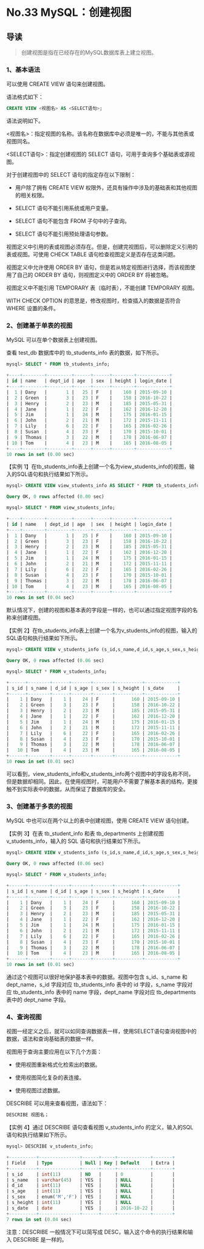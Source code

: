 # No.33 MySQL：创建视图

## 导读

> 创建视图是指在已经存在的MySQL数据库表上建立视图。

### 1、基本语法

可以使用 CREATE VIEW 语句来创建视图。

语法格式如下：

```sql
CREATE VIEW <视图名> AS <SELECT语句>;
```

语法说明如下。

<视图名>：指定视图的名称。该名称在数据库中必须是唯一的，不能与其他表或视图同名。

<SELECT语句>：指定创建视图的 SELECT 语句，可用于查询多个基础表或源视图。

对于创建视图中的 SELECT 语句的指定存在以下限制：

- 用户除了拥有 CREATE VIEW 权限外，还具有操作中涉及的基础表和其他视图的相关权限。

- SELECT 语句不能引用系统或用户变量。

- SELECT 语句不能包含 FROM 子句中的子查询。

- SELECT 语句不能引用预处理语句参数。

视图定义中引用的表或视图必须存在。但是，创建完视图后，可以删除定义引用的表或视图。可使用 CHECK
TABLE 语句检查视图定义是否存在这类问题。

视图定义中允许使用 ORDER BY 语句，但是若从特定视图进行选择，而该视图使用了自己的 ORDER BY
语句，则视图定义中的 ORDER BY 将被忽略。

视图定义中不能引用 TEMPORARY 表（临时表），不能创建 TEMPORARY 视图。

WITH CHECK OPTION 的意思是，修改视图时，检查插入的数据是否符合 WHERE 设置的条件。

### 2、创建基于单表的视图

MySQL 可以在单个数据表上创建视图。

查看 test_db 数据库中的 tb_students_info 表的数据，如下所示。

```sql
mysql> SELECT * FROM tb_students_info;

+----+--------+---------+------+------+--------+------------+
| id | name   | dept_id | age  | sex  | height | login_date |
+----+--------+---------+------+------+--------+------------+
|  1 | Dany   |       1 |   25 | F    |    160 | 2015-09-10 |
|  2 | Green  |       3 |   23 | F    |    158 | 2016-10-22 |
|  3 | Henry  |       2 |   23 | M    |    185 | 2015-05-31 |
|  4 | Jane   |       1 |   22 | F    |    162 | 2016-12-20 |
|  5 | Jim    |       1 |   24 | M    |    175 | 2016-01-15 |
|  6 | John   |       2 |   21 | M    |    172 | 2015-11-11 |
|  7 | Lily   |       6 |   22 | F    |    165 | 2016-02-26 |
|  8 | Susan  |       4 |   23 | F    |    170 | 2015-10-01 |
|  9 | Thomas |       3 |   22 | M    |    178 | 2016-06-07 |
| 10 | Tom    |       4 |   23 | M    |    165 | 2016-08-05 |
+----+--------+---------+------+------+--------+------------+
10 rows in set (0.00 sec)
```

【实例 1】在tb_students_info表上创建一个名为view_students_info的视图，输入的SQL语句和执行结果如下所示。

```sql
mysql> CREATE VIEW view_students_info AS SELECT * FROM tb_students_info;

Query OK, 0 rows affected (0.00 sec)

mysql> SELECT * FROM view_students_info;

+----+--------+---------+------+------+--------+------------+
| id | name   | dept_id | age  | sex  | height | login_date |
+----+--------+---------+------+------+--------+------------+
|  1 | Dany   |       1 |   25 | F    |    160 | 2015-09-10 |
|  2 | Green  |       3 |   23 | F    |    158 | 2016-10-22 |
|  3 | Henry  |       2 |   23 | M    |    185 | 2015-05-31 |
|  4 | Jane   |       1 |   22 | F    |    162 | 2016-12-20 |
|  5 | Jim    |       1 |   24 | M    |    175 | 2016-01-15 |
|  6 | John   |       2 |   21 | M    |    172 | 2015-11-11 |
|  7 | Lily   |       6 |   22 | F    |    165 | 2016-02-26 |
|  8 | Susan  |       4 |   23 | F    |    170 | 2015-10-01 |
|  9 | Thomas |       3 |   22 | M    |    178 | 2016-06-07 |
| 10 | Tom    |       4 |   23 | M    |    165 | 2016-08-05 |
+----+--------+---------+------+------+--------+------------+
10 rows in set (0.04 sec)
```

默认情况下，创建的视图和基本表的字段是一样的，也可以通过指定视图字段的名称来创建视图。

【实例 2】在tb_students_info表上创建一个名为v_students_info的视图，输入的SQL语句和执行结果如下所示。

```sql
mysql> CREATE VIEW v_students_info (s_id,s_name,d_id,s_age,s_sex,s_height,s_date) AS SELECT id,name,dept_id,age,sex,height,login_date FROM tb_students_info;

Query OK, 0 rows affected (0.06 sec)

mysql> SELECT * FROM v_students_info;

+------+--------+------+-------+-------+----------+------------+
| s_id | s_name | d_id | s_age | s_sex | s_height | s_date     |
+------+--------+------+-------+-------+----------+------------+
|    1 | Dany   |    1 |    24 | F     |      160 | 2015-09-10 |
|    2 | Green  |    3 |    23 | F     |      158 | 2016-10-22 |
|    3 | Henry  |    2 |    23 | M     |      185 | 2015-05-31 |
|    4 | Jane   |    1 |    22 | F     |      162 | 2016-12-20 |
|    5 | Jim    |    1 |    24 | M     |      175 | 2016-01-15 |
|    6 | John   |    2 |    21 | M     |      172 | 2015-11-11 |
|    7 | Lily   |    6 |    22 | F     |      165 | 2016-02-26 |
|    8 | Susan  |    4 |    23 | F     |      170 | 2015-10-01 |
|    9 | Thomas |    3 |    22 | M     |      178 | 2016-06-07 |
|   10 | Tom    |    4 |    23 | M     |      165 | 2016-08-05 |
+------+--------+------+-------+-------+----------+------------+
10 rows in set (0.01 sec)
```

可以看到，view_students_info和v_students_info两个视图中的字段名称不同，但是数据却相同。因此，在使用视图时，可能用户不需要了解基本表的结构，更接触不到实际表中的数据，从而保证了数据库的安全。

### 3、创建基于多表的视图

MySQL 中也可以在两个以上的表中创建视图，使用 CREATE VIEW 语句创建。

【实例 3】在表 tb_student_info 和表 tb_departments 上创建视图 v_students_info，输入的 SQL 语句和执行结果如下所示。

```sql
mysql> CREATE VIEW v_students_info (s_id,s_name,d_id,s_age,s_sex,s_height,s_date) AS SELECT id,name,dept_id,age,sex,height,login_date FROM tb_students_info;

Query OK, 0 rows affected (0.06 sec)

mysql> SELECT * FROM v_students_info;

+------+--------+------+-------+-------+----------+------------+
| s_id | s_name | d_id | s_age | s_sex | s_height | s_date     |
+------+--------+------+-------+-------+----------+------------+
|    1 | Dany   |    1 |    24 | F     |      160 | 2015-09-10 |
|    2 | Green  |    3 |    23 | F     |      158 | 2016-10-22 |
|    3 | Henry  |    2 |    23 | M     |      185 | 2015-05-31 |
|    4 | Jane   |    1 |    22 | F     |      162 | 2016-12-20 |
|    5 | Jim    |    1 |    24 | M     |      175 | 2016-01-15 |
|    6 | John   |    2 |    21 | M     |      172 | 2015-11-11 |
|    7 | Lily   |    6 |    22 | F     |      165 | 2016-02-26 |
|    8 | Susan  |    4 |    23 | F     |      170 | 2015-10-01 |
|    9 | Thomas |    3 |    22 | M     |      178 | 2016-06-07 |
|   10 | Tom    |    4 |    23 | M     |      165 | 2016-08-05 |
+------+--------+------+-------+-------+----------+------------+
10 rows in set (0.01 sec)
```

通过这个视图可以很好地保护基本表中的数据。视图中包含 s_id、s_name 和 dept_name，s_id 字段对应 tb_students_info 表中的 id 字段，s_name 字段对应 tb_students_info 表中的 name 字段，dept_name 字段对应 tb_departments 表中的 dept_name 字段。

### 4、查询视图

视图一经定义之后，就可以如同查询数据表一样，使用SELECT语句查询视图中的数据，语法和查询基础表的数据一样。

视图用于查询主要应用在以下几个方面：

- 使用视图重新格式化检索出的数据。

- 使用视图简化复杂的表连接。

- 使用视图过滤数据。

DESCRIBE 可以用来查看视图，语法如下：

```sql
DESCRIBE 视图名；
```

【实例 4】通过 DESCRIBE 语句查看视图 v_students_info 的定义，输入的SQL语句和执行结果如下所示。

```sql
mysql> DESCRIBE v_students_info;

+----------+---------------+------+-----+------------+-------+
| Field    | Type          | Null | Key | Default    | Extra |
+----------+---------------+------+-----+------------+-------+
| s_id     | int(11)       | NO   |     | 0          |       |
| s_name   | varchar(45)   | YES  |     | NULL       |       |
| d_id     | int(11)       | YES  |     | NULL       |       |
| s_age    | int(11)       | YES  |     | NULL       |       |
| s_sex    | enum('M','F') | YES  |     | NULL       |       |
| s_height | int(11)       | YES  |     | NULL       |       |
| s_date   | date          | YES  |     | 2016-10-22 |       |
+----------+---------------+------+-----+------------+-------+
7 rows in set (0.04 sec)
```

注意：DESCRIBE 一般情况下可以简写成 DESC，输入这个命令的执行结果和输入 DESCRIBE 是一样的。
